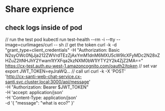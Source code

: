 # Share exprience 
## check logs inside of pod
// run the test pod
kubectl run test-health --rm -i --tty --image=curlimages/curl -- sh
// get the token
curl -k -d "grant_type=client_credentials" -H "Authorization: Basic N2syOWc0NjJja212ZWVrdTEzZjAxYmM1dnM6MXU5cW9lcXFyMDc2N28xZHZuZ2ltNHJhY2Ywam1tYXFqa2kzNXM0bW1lYTY2Y2k4ZjZ2MA==" https://cx-test.auth.eu-west-1.amazoncognito.com/oauth2/token
// set var
export JWT_TOKEN=eyJraWQ...
// call url
curl -k -X 'POST' \
  'http://cx-santi-web-chat-service.cx-santi.svc.cluster.local:3000/api/message' \
  -H "Authorization: Bearer $JWT_TOKEN" \
  -H 'accept: application/json' \
  -H 'Content-Type: application/json' \
  -d '{
  "message": "what is eco?"
}'
 
